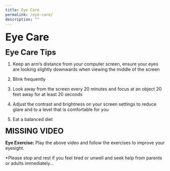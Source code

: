 ```yaml
---
title: Eye Care
permalink: /eye-care/
description: ""
---
```

**<font size=6>Eye Care</font>**

**<font size=5>Eye Care Tips</font>**

1) Keep an arm’s distance from your computer screen, ensure your eyes are looking slightly downwards when viewing the middle of the screen

2) Blink frequently

3) Look away from the screen every 20 minutes and focus at an object 20 feet away for at least 20 seconds

4) Adjust the contrast and brightness on your screen settings to reduce glare and to a level that is comfortable for you

5) Eat a balanced diet

**<font size=5>MISSING VIDEO</font>**


**Eye Exercise:** Play the above video and follow the exercises to improve your eyesight.

\*Please stop and rest if you feel tired or unwell and seek help from parents or adults immediately…